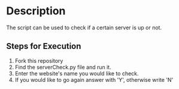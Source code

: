 # Description
The script can be used to check if a certain server is up or not.

## Steps for Execution
1. Fork this repository
2. Find the serverCheck.py file and run it.
3. Enter the website's name you would like to check.
4. If you would like to go again answer with 'Y', otherwise write 'N'
